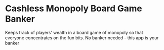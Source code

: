 # Cashless Monopoly Board Game Banker
Keeps track of players' wealth in a board game of monopoly so that everyone concentrates on the fun bits.
No banker needed - this app is your banker
